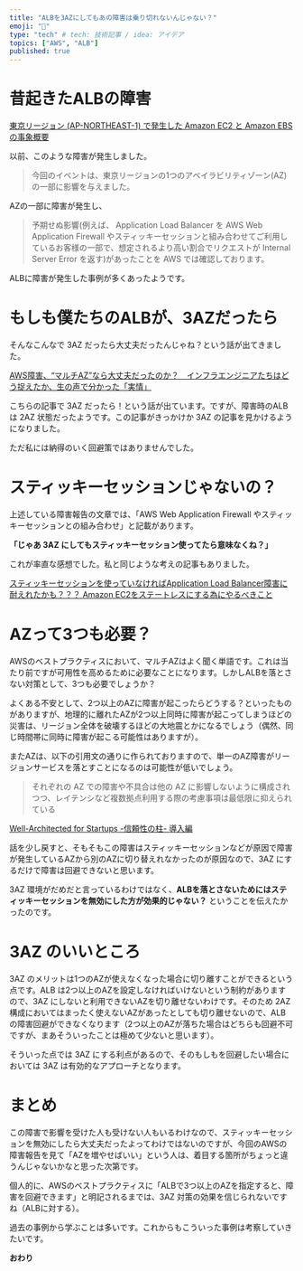 ```yaml
---
title: "ALBを3AZにしてもあの障害は乗り切れないんじゃない？"
emoji: "🤔"
type: "tech" # tech: 技術記事 / idea: アイデア
topics: ["AWS", "ALB"]
published: true
---
```


# 昔起きたALBの障害

[東京リージョン (AP-NORTHEAST-1) で発生した Amazon EC2 と Amazon EBS の事象概要](https://aws.amazon.com/jp/message/56489/)

以前、このような障害が発生しました。

> 今回のイベントは、東京リージョンの1つのアベイラビリティゾーン(AZ)の一部に影響を与えました。

AZの一部に障害が発生し、

> 予期せぬ影響(例えば、 Application Load Balancer を AWS Web Application Firewall やスティッキーセッションと組み合わせてご利用しているお客様の一部で、想定されるより高い割合でリクエストが Internal Server Error を返す)があったことを AWS では確認しております。

ALBに障害が発生した事例が多くあったようです。

# もしも僕たちのALBが、3AZだったら

そんなこんなで 3AZ だったら大丈夫だったんじゃね？という話が出てきました。

[AWS障害、“マルチAZ”なら大丈夫だったのか？　インフラエンジニアたちはどう捉えたか、生の声で分かった「実情」](https://www.itmedia.co.jp/news/articles/1908/28/news127.html)

こちらの記事で 3AZ だったら！という話が出ています。ですが、障害時のALBは 2AZ 状態だったようです。この記事がきっかけか 3AZ の記事を見かけるようになりました。

ただ私には納得のいく回避策ではありませんでした。

# スティッキーセッションじゃないの？

上述している障害報告の文章では、「AWS Web Application Firewall やスティッキーセッションとの組み合わせ」と記載があります。

**「じゃあ 3AZ にしてもスティッキーセッション使ってたら意味なくね？」**

これが率直な感想でした。私と同じような考えの記事もありました。

[スティッキーセッションを使っていなければApplication Load Balancer障害に耐えれたかも？？？ Amazon EC2をステートレスにする為にやるべきこと](https://dev.classmethod.jp/articles/stateless_ec2/#toc-2)

# AZって3つも必要？

AWSのベストプラクティスにおいて、マルチAZはよく聞く単語です。これは当たり前ですが可用性を高めるために必要なことになります。しかしALBを落とさない対策として、3つも必要でしょうか？

よくある不安として、2つ以上のAZに障害が起こったらどうする？といったものがありますが、地理的に離れたAZが2つ以上同時に障害が起こってしまうほどの災害は、リージョン全体を破壊するほどの大地震とかになるでしょう（偶然、同じ時間帯に同時に障害が起こる可能性はありますが）。

またAZは、以下の引用文の通りに作られておりますので、単一のAZ障害がリージョンサービスを落とすことになるのは可能性が低いでしょう。

> それぞれの AZ での障害や不具合は他の AZ に影響しないように構成されつつ、レイテンシなど複数拠点利用する際の考慮事項は最低限に抑えられている

[Well-Architected for Startups -信頼性の柱- 導入編](https://aws.amazon.com/jp/blogs/startup/techblog-well-architected-reliability-1/)

話を少し戻すと、そもそもこの障害はスティッキーセッションなどが原因で障害が発生しているAZから別のAZに切り替えれなかったのが原因なので、3AZ にするだけで障害は回避できないと思います。

3AZ 環境がだめだと言っているわけではなく、**ALBを落とさないためにはスティッキーセッションを無効にした方が効果的じゃない？** ということを伝えたかったのです。

# 3AZ のいいところ

3AZ のメリットは1つのAZが使えなくなった場合に切り離すことができるという点です。ALB は2つ以上のAZを設定しなければいけないという制約がありますので、3AZ にしないと利用できないAZを切り離せないわけです。そのため 2AZ 構成においてはまったく使えないAZがあったとしても切り離せないので、ALBの障害回避ができなくなります（2つ以上のAZが落ちた場合はどちらも回避不可ですが、まあそういったことは極めて少ないと思います）。

そういった点では 3AZ にする利点があるので、そのもしもを回避したい場合においては 3AZ は有効的なアプローチとなります。

# まとめ

この障害で影響を受けた人も受けない人もいるわけなので、スティッキーセッションを無効にしたら大丈夫だったよってわけではないのですが、今回のAWSの障害報告を見て「AZを増やせばいい」という人は、着目する箇所がちょっと違うんじゃないかなと思った次第です。

個人的に、AWSのベストプラクティスに「ALBで3つ以上のAZを指定すると、障害を回避できます」と明記されるまでは、3AZ 対策の効果を信じられないですね（ALBに対する）。

過去の事例から学ぶことは多いです。これからもこういった事例は考察していきたいです。

**おわり**
